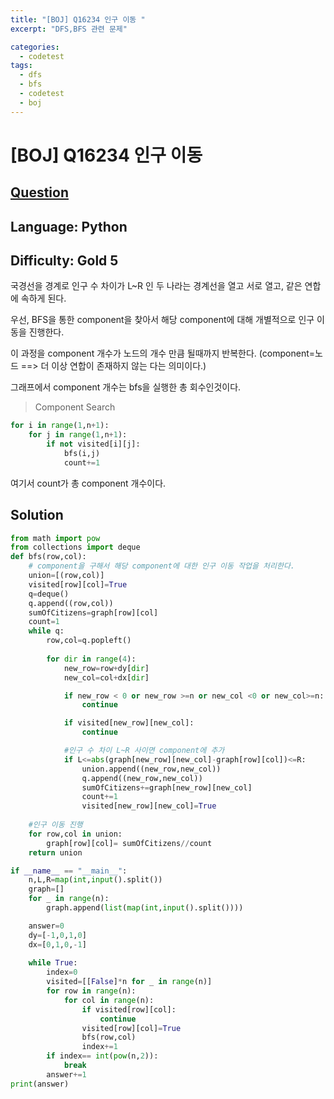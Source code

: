 ```yaml
---
title: "[BOJ] Q16234 인구 이동 "
excerpt: "DFS,BFS 관련 문제"

categories:
  - codetest
tags:
  - dfs
  - bfs
  - codetest
  - boj
---
```

# [BOJ] Q16234 인구 이동
## [Question](https://www.acmicpc.net/problem/16234)
## Language: Python
## Difficulty: Gold 5

국경선을 경계로 인구 수 차이가 L~R 인 두 나라는 경계선을 열고 서로 열고, 같은 연합에 속하게 된다.

우선, BFS을 통한 component을 찾아서 해당 component에 대해 개별적으로 인구 이동을 진행한다.

이 과정을 component 개수가 노드의 개수 만큼 될때까지 반복한다.
(component=노드 ==> 더 이상 연합이 존재하지 않는 다는 의미이다.)

그래프에서 component 개수는 bfs을 실행한 총 회수인것이다.

>Component Search

```python
for i in range(1,n+1):
    for j in range(1,n+1):
        if not visited[i][j]:
            bfs(i,j)
            count+=1
```
여기서 count가 총 component 개수이다.



## Solution

```python
from math import pow
from collections import deque
def bfs(row,col):
    # component을 구해서 해당 component에 대한 인구 이동 작업을 처리한다.
    union=[(row,col)]
    visited[row][col]=True
    q=deque()
    q.append((row,col))
    sumOfCitizens=graph[row][col]
    count=1
    while q:
        row,col=q.popleft()
        
        for dir in range(4):
            new_row=row+dy[dir]
            new_col=col+dx[dir]

            if new_row < 0 or new_row >=n or new_col <0 or new_col>=n:
                continue

            if visited[new_row][new_col]:
                continue

            #인구 수 차이 L~R 사이면 component에 추가
            if L<=abs(graph[new_row][new_col]-graph[row][col])<=R:
                union.append((new_row,new_col))
                q.append((new_row,new_col))
                sumOfCitizens+=graph[new_row][new_col]
                count+=1
                visited[new_row][new_col]=True
                
    #인구 이동 진행
    for row,col in union:
        graph[row][col]= sumOfCitizens//count
    return union

if __name__ == "__main__":
    n,L,R=map(int,input().split())
    graph=[]
    for _ in range(n):
        graph.append(list(map(int,input().split())))

    answer=0  
    dy=[-1,0,1,0]
    dx=[0,1,0,-1]
  
    while True:
        index=0
        visited=[[False]*n for _ in range(n)]      
        for row in range(n):
            for col in range(n):
                if visited[row][col]:
                    continue
                visited[row][col]=True
                bfs(row,col)
                index+=1
        if index== int(pow(n,2)):
            break
        answer+=1
print(answer)
```